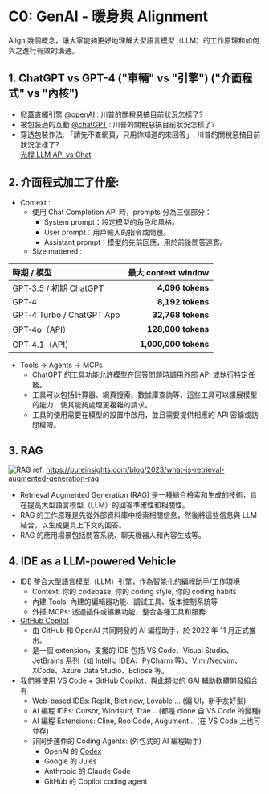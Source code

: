 # C0: GenAI - 暖身與 Alignment

Align 幾個概念，讓大家能夠更好地理解大型語言模型（LLM）的工作原理和如何與之進行有效的溝通。

## 1. ChatGPT vs GPT-4  ("車輛" vs "引擎") ("介面程式" vs "內核")
* 掀蓋直觸引擎 
    [@openAI](https://platform.openai.com/playground) : 川普的關稅惡搞目前狀況怎樣了?
* 被包裝過的互動
    [@chatGPT](https://chatgpt.com/) : 川普的關稅惡搞目前狀況怎樣了?<br/>
* 穿透包裝作法: 「請先不查網頁，只用你知道的來回答」, 川普的關稅惡搞目前狀況怎樣了?<br/>
[光桿 LLM API vs Chat](https://chatgpt.com/share/6848eeba-d334-8012-b234-1a229e17124b)

## 2. 介面程式加工了什麼:
* Context :
    * 使用 Chat Completion API 時，prompts 分為三個部分：
        * System prompt：設定模型的角色和風格。
        * User prompt：用戶輸入的指令或問題。
        * Assistant prompt：模型的先前回應，用於前後問答連貫。
    * Size mattered : 

| 時期 / 模型                   | 最大 context window    |
| :--------------------------- | --------------------: |
| GPT‑3.5 / 初期 ChatGPT      | **4,096 tokens**     |
| GPT‑4                     | **8,192 tokens**     |
| GPT‑4 Turbo / ChatGPT App | **32,768 tokens**    |
| GPT‑4o（API）               | **128,000 tokens**   |
| GPT‑4.1（API）              | **1,000,000 tokens** |

* Tools -> Agents -> MCPs
    * ChatGPT 的工具功能允許模型在回答問題時調用外部 API 或執行特定任務。
    * 工具可以包括計算器、網頁搜索、數據庫查詢等，這些工具可以擴展模型的能力，使其能夠處理更複雜的請求。
    * 工具的使用需要在模型的設置中啟用，並且需要提供相應的 API 密鑰或訪問權限。

## 3. RAG

![RAG](https://pureinsights.com/wp-content/uploads/2023/10/RAG-query-flog-diagram.jpg) 
    ref: https://pureinsights.com/blog/2023/what-is-retrieval-augmented-generation-rag
* Retrieval Augmented Generation (RAG) 是一種結合檢索和生成的技術，旨在提高大型語言模型（LLM）的回答準確性和相關性。
* RAG 的工作原理是先從外部資料庫中檢索相關信息，然後將這些信息與 LLM 結合，以生成更具上下文的回答。
* RAG 的應用場景包括問答系統、聊天機器人和內容生成等。

## 4. IDE as a LLM-powered Vehicle

* IDE 整合大型語言模型（LLM）引擎，作為智能化的編程助手/工作環境
    * Context: 你的 codebase, 你的 coding style, 你的 coding habits
    * 內建 Tools: 內建的編輯器功能、調試工具、版本控制系統等
    * 外搭 MCPs: 透過插件或擴展功能，整合各種工具和服務
* [GitHub Copilot](https://github.com/features/copilot)
    * 由 GitHub 和 OpenAI 共同開發的 AI 編程助手，於 2022 年 11 月正式推出。
    * 是一個 extension，支援的 IDE 包括 VS Code、Visual Studio、JetBrains 系列（如 IntelliJ IDEA、PyCharm 等）、Vim /Neovim、XCode、Azure Data Studio、Eclipse 等。
* 我們將使用 VS Code + GitHub Copilot，與此類似的 GAI 輔助軟體開發組合有：
    * Web-based IDEs: Replit, Blot.new, Lovable ... (偏 UI，新手友好型)
    * AI 編程 IDEs: Cursor, Windsurf, Trae... (都是 clone 自 VS Code 的變種)
    * AI 編程 Extensions: Cline, Roo Code, Augument... (在 VS Code 上也可並存)
    * 非同步運作的 Coding Agents: (外包式的 AI 編程助手)
      - OpenAI 的 [Codex](https://chatgpt.com/codex)
      - Google 的 Jules
      - Anthropic 的 Claude Code
      - GitHub 的 Copilot coding agent
